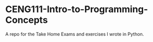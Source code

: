 # CENG111-Intro-to-Programming-Concepts
A repo for the Take Home Exams and exercises I wrote in Python.
